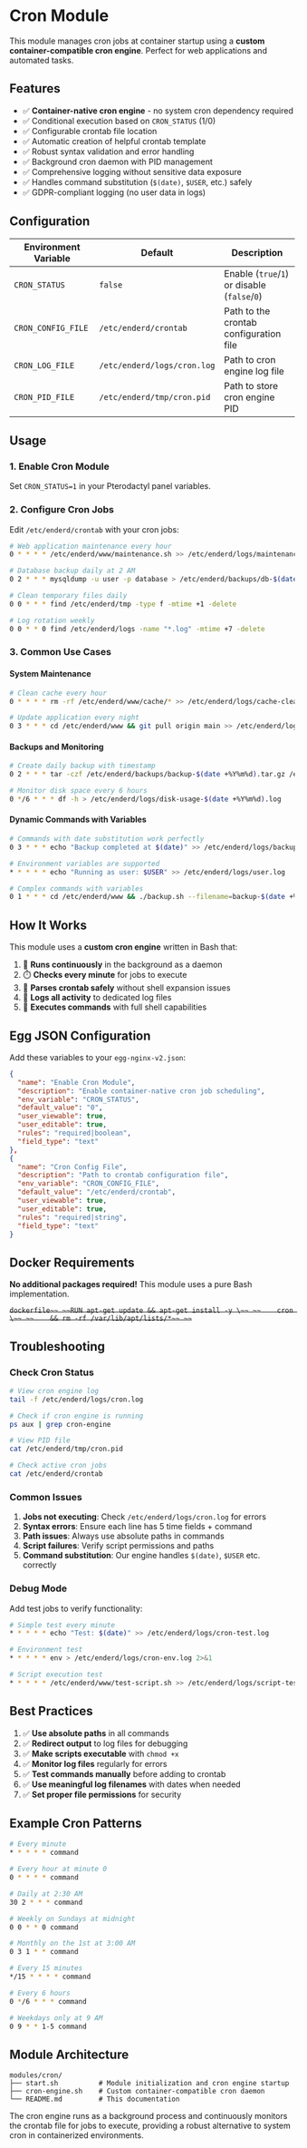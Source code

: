 # Cron Module

This module manages cron jobs at container startup using a **custom container-compatible cron engine**. Perfect for web applications and automated tasks.

## Features

- ✅ **Container-native cron engine** - no system cron dependency required
- ✅ Conditional execution based on `CRON_STATUS` (1/0)
- ✅ Configurable crontab file location  
- ✅ Automatic creation of helpful crontab template
- ✅ Robust syntax validation and error handling
- ✅ Background cron daemon with PID management
- ✅ Comprehensive logging without sensitive data exposure
- ✅ Handles command substitution (`$(date)`, `$USER`, etc.) safely
- ✅ GDPR-compliant logging (no user data in logs)

## Configuration

| Environment Variable | Default                            | Description                                    |
|----------------------|------------------------------------|--------------------------------------------- |
| `CRON_STATUS`        | `false`                            | Enable (`true`/`1`) or disable (`false`/`0`) |
| `CRON_CONFIG_FILE`   | `/etc/enderd/crontab`          | Path to the crontab configuration file       |
| `CRON_LOG_FILE`      | `/etc/enderd/logs/cron.log`    | Path to cron engine log file                 |
| `CRON_PID_FILE`      | `/etc/enderd/tmp/cron.pid`     | Path to store cron engine PID                |

## Usage

### 1. Enable Cron Module
Set `CRON_STATUS=1` in your Pterodactyl panel variables.

### 2. Configure Cron Jobs
Edit `/etc/enderd/crontab` with your cron jobs:

```bash
# Web application maintenance every hour
0 * * * * /etc/enderd/www/maintenance.sh >> /etc/enderd/logs/maintenance.log 2>&1

# Database backup daily at 2 AM
0 2 * * * mysqldump -u user -p database > /etc/enderd/backups/db-$(date +%Y%m%d).sql 2>/dev/null

# Clean temporary files daily
0 0 * * * find /etc/enderd/tmp -type f -mtime +1 -delete

# Log rotation weekly
0 0 * * 0 find /etc/enderd/logs -name "*.log" -mtime +7 -delete
```

### 3. Common Use Cases

#### System Maintenance
```bash
# Clean cache every hour
0 * * * * rm -rf /etc/enderd/www/cache/* >> /etc/enderd/logs/cache-clean.log 2>&1

# Update application every night
0 3 * * * cd /etc/enderd/www && git pull origin main >> /etc/enderd/logs/git-update.log 2>&1
```

#### Backups and Monitoring
```bash
# Create daily backup with timestamp
0 2 * * * tar -czf /etc/enderd/backups/backup-$(date +%Y%m%d).tar.gz /etc/enderd/www

# Monitor disk space every 6 hours
0 */6 * * * df -h > /etc/enderd/logs/disk-usage-$(date +%Y%m%d).log
```

#### Dynamic Commands with Variables
```bash
# Commands with date substitution work perfectly
0 3 * * * echo "Backup completed at $(date)" >> /etc/enderd/logs/backup-$(date +%Y%m%d).log

# Environment variables are supported
* * * * * echo "Running as user: $USER" >> /etc/enderd/logs/user.log

# Complex commands with variables
0 1 * * * cd /etc/enderd/www && ./backup.sh --filename=backup-$(date +%Y%m%d-%H%M).zip
```

## How It Works

This module uses a **custom cron engine** written in Bash that:

1. 🔄 **Runs continuously** in the background as a daemon
2. ⏱️ **Checks every minute** for jobs to execute  
3. 🎯 **Parses crontab safely** without shell expansion issues
4. 📝 **Logs all activity** to dedicated log files
5. 🚀 **Executes commands** with full shell capabilities

## Egg JSON Configuration

Add these variables to your `egg-nginx-v2.json`:

```json
{
  "name": "Enable Cron Module",
  "description": "Enable container-native cron job scheduling",
  "env_variable": "CRON_STATUS", 
  "default_value": "0",
  "user_viewable": true,
  "user_editable": true,
  "rules": "required|boolean",
  "field_type": "text"
},
{
  "name": "Cron Config File",
  "description": "Path to crontab configuration file",
  "env_variable": "CRON_CONFIG_FILE",
  "default_value": "/etc/enderd/crontab",
  "user_viewable": true,
  "user_editable": true,
  "rules": "required|string", 
  "field_type": "text"
}
```

## Docker Requirements

**No additional packages required!** This module uses a pure Bash implementation.

~~```dockerfile~~
~~RUN apt-get update && apt-get install -y \~~
~~    cron \~~
~~    && rm -rf /var/lib/apt/lists/*~~
~~```~~

## Troubleshooting

### Check Cron Status
```bash
# View cron engine log
tail -f /etc/enderd/logs/cron.log

# Check if cron engine is running
ps aux | grep cron-engine

# View PID file
cat /etc/enderd/tmp/cron.pid

# Check active cron jobs
cat /etc/enderd/crontab
```

### Common Issues

1. **Jobs not executing**: Check `/etc/enderd/logs/cron.log` for errors
2. **Syntax errors**: Ensure each line has 5 time fields + command
3. **Path issues**: Always use absolute paths in commands
4. **Script failures**: Verify script permissions and paths
5. **Command substitution**: Our engine handles `$(date)`, `$USER` etc. correctly

### Debug Mode
Add test jobs to verify functionality:
```bash
# Simple test every minute
* * * * * echo "Test: $(date)" >> /etc/enderd/logs/cron-test.log

# Environment test
* * * * * env > /etc/enderd/logs/cron-env.log 2>&1

# Script execution test
* * * * * /etc/enderd/www/test-script.sh >> /etc/enderd/logs/script-test.log 2>&1
```

## Best Practices

1. ✅ **Use absolute paths** in all commands
2. ✅ **Redirect output** to log files for debugging  
3. ✅ **Make scripts executable** with `chmod +x`
4. ✅ **Monitor log files** regularly for errors
5. ✅ **Test commands manually** before adding to crontab
6. ✅ **Use meaningful log filenames** with dates when needed
7. ✅ **Set proper file permissions** for security

## Example Cron Patterns

```bash
# Every minute
* * * * * command

# Every hour at minute 0
0 * * * * command

# Daily at 2:30 AM
30 2 * * * command

# Weekly on Sundays at midnight
0 0 * * 0 command

# Monthly on the 1st at 3:00 AM
0 3 1 * * command

# Every 15 minutes
*/15 * * * * command

# Every 6 hours
0 */6 * * * command

# Weekdays only at 9 AM
0 9 * * 1-5 command
```

## Module Architecture

```
modules/cron/
├── start.sh          # Module initialization and cron engine startup
├── cron-engine.sh    # Custom container-compatible cron daemon  
└── README.md         # This documentation
```

The cron engine runs as a background process and continuously monitors the crontab file for jobs to execute, providing a robust alternative to system cron in containerized environments.